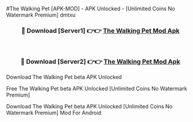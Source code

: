 #The Walking Pet [APK-MOD] - APK Unlocked - [Unlimited Coins No Watermark Premium] dmtxu



<div align="center">

<h3>🔴 Download [Server1] 👉👉 <a href="https://momento.my/?title=The_Walking_Pet">The Walking Pet Mod Apk</a></h3><br>

<h3>🔴 Download [Server2] 👉👉 <a href="https://momento.my/?title=The_Walking_Pet">The Walking Pet Mod Apk</a></h3>
</div>



Download The Walking Pet beta APK Unlocked

Free The Walking Pet beta APK Unlocked [Unlimited Coins No Watermark Premium]

Download The Walking Pet beta APK Unlocked [Unlimited Coins No Watermark Premium] Mod For Android
